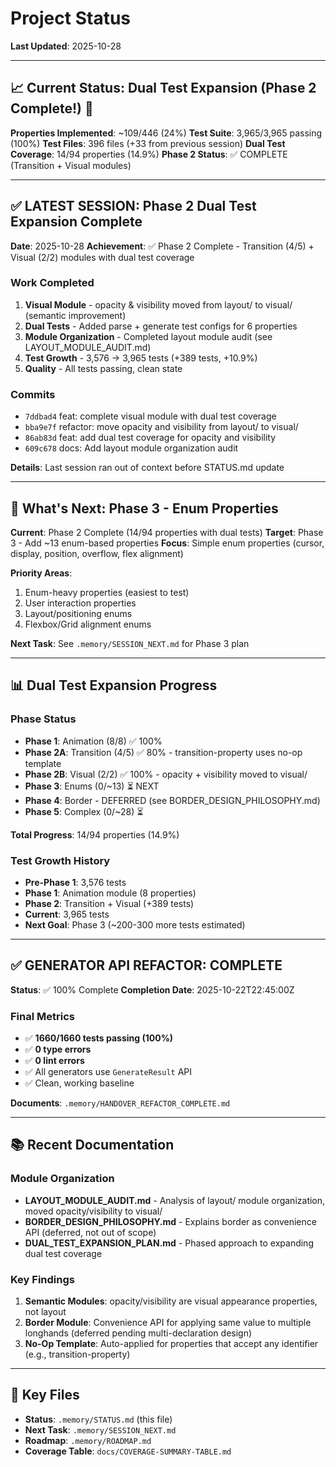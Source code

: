 # Project Status

**Last Updated**: 2025-10-28

---

## 📈 Current Status: Dual Test Expansion (Phase 2 Complete!) 🎉

**Properties Implemented**: ~109/446 (24%)
**Test Suite**: 3,965/3,965 passing (100%)
**Test Files**: 396 files (+33 from previous session)
**Dual Test Coverage**: 14/94 properties (14.9%)
**Phase 2 Status**: ✅ COMPLETE (Transition + Visual modules)

---

## ✅ LATEST SESSION: Phase 2 Dual Test Expansion Complete

**Date**: 2025-10-28
**Achievement**: ✅ Phase 2 Complete - Transition (4/5) + Visual (2/2) modules with dual test coverage

### Work Completed
1. **Visual Module** - opacity & visibility moved from layout/ to visual/ (semantic improvement)
2. **Dual Tests** - Added parse + generate test configs for 6 properties
3. **Module Organization** - Completed layout module audit (see LAYOUT_MODULE_AUDIT.md)
4. **Test Growth** - 3,576 → 3,965 tests (+389 tests, +10.9%)
5. **Quality** - All tests passing, clean state

### Commits
- `7ddbad4` feat: complete visual module with dual test coverage
- `bba9e7f` refactor: move opacity and visibility from layout/ to visual/
- `86ab83d` feat: add dual test coverage for opacity and visibility
- `609c678` docs: Add layout module organization audit

**Details**: Last session ran out of context before STATUS.md update

---

## 🎯 What's Next: Phase 3 - Enum Properties

**Current**: Phase 2 Complete (14/94 properties with dual tests)
**Target**: Phase 3 - Add ~13 enum-based properties
**Focus**: Simple enum properties (cursor, display, position, overflow, flex alignment)

**Priority Areas**:
1. Enum-heavy properties (easiest to test)
2. User interaction properties
3. Layout/positioning enums
4. Flexbox/Grid alignment enums

**Next Task**: See `.memory/SESSION_NEXT.md` for Phase 3 plan

---

## 📊 Dual Test Expansion Progress

### Phase Status
- **Phase 1**: Animation (8/8) ✅ 100%
- **Phase 2A**: Transition (4/5) ✅ 80% - transition-property uses no-op template
- **Phase 2B**: Visual (2/2) ✅ 100% - opacity + visibility moved to visual/
- **Phase 3**: Enums (0/~13) ⏳ NEXT
- **Phase 4**: Border - DEFERRED (see BORDER_DESIGN_PHILOSOPHY.md)
- **Phase 5**: Complex (0/~28) ⏳

**Total Progress**: 14/94 properties (14.9%)

### Test Growth History
- **Pre-Phase 1**: 3,576 tests
- **Phase 1**: Animation module (8 properties)
- **Phase 2**: Transition + Visual (+389 tests)
- **Current**: 3,965 tests
- **Next Goal**: Phase 3 (~200-300 more tests estimated)

---

## ✅ GENERATOR API REFACTOR: COMPLETE

**Status**: ✅ 100% Complete
**Completion Date**: 2025-10-22T22:45:00Z

### Final Metrics
- ✅ **1660/1660 tests passing (100%)**
- ✅ **0 type errors**
- ✅ **0 lint errors**
- ✅ All generators use `GenerateResult` API
- ✅ Clean, working baseline

**Documents**: `.memory/HANDOVER_REFACTOR_COMPLETE.md`

---

## 📚 Recent Documentation

### Module Organization
- **LAYOUT_MODULE_AUDIT.md** - Analysis of layout/ module organization, moved opacity/visibility to visual/
- **BORDER_DESIGN_PHILOSOPHY.md** - Explains border as convenience API (deferred, not out of scope)
- **DUAL_TEST_EXPANSION_PLAN.md** - Phased approach to expanding dual test coverage

### Key Findings
1. **Semantic Modules**: opacity/visibility are visual appearance properties, not layout
2. **Border Module**: Convenience API for applying same value to multiple longhands (deferred pending multi-declaration design)
3. **No-Op Template**: Auto-applied for properties that accept any identifier (e.g., transition-property)

---

## 📁 Key Files

- **Status**: `.memory/STATUS.md` (this file)
- **Next Task**: `.memory/SESSION_NEXT.md`
- **Roadmap**: `.memory/ROADMAP.md`
- **Coverage Table**: `docs/COVERAGE-SUMMARY-TABLE.md`
